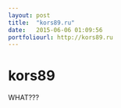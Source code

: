 ```yaml
---
layout: post
title:  "kors89.ru"
date:   2015-06-06 01:09:56
portfoliourl: http://kors89.ru
---
```


# kors89

WHAT???